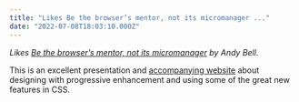 ```yaml
---
title: "Likes Be the browser’s mentor, not its micromanager ..."
date: "2022-07-08T18:03:10.000Z"
---
```


_Likes [Be the browser’s mentor, not its micromanager](https://heypresents.com/talks/be-the-browser-s-mentor-not-its-micromanager) by Andy Bell._

This is an excellent presentation and [accompanying website](https://buildexcellentwebsit.es/) about designing with progressive enhancement and using some of the great new features in CSS.
